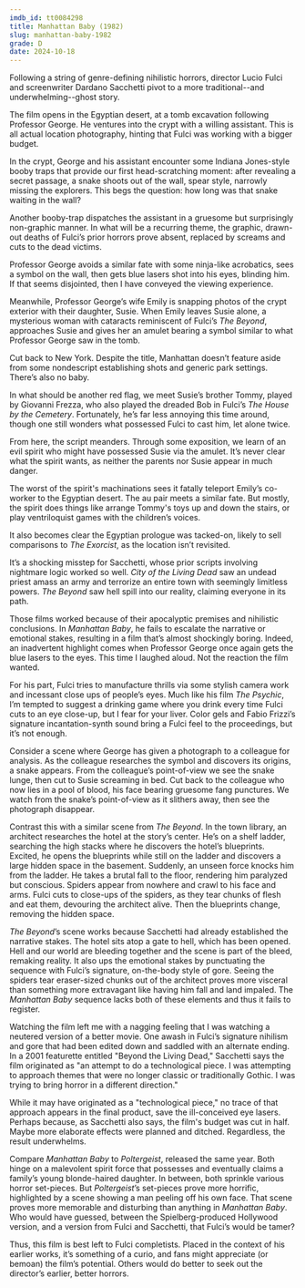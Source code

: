 ```yaml
---
imdb_id: tt0084298
title: Manhattan Baby (1982)
slug: manhattan-baby-1982
grade: D
date: 2024-10-18
---
```


Following a string of genre-defining nihilistic horrors, director Lucio Fulci and screenwriter Dardano Sacchetti pivot to a more traditional--and underwhelming--ghost story.

<!-- end -->

The film opens in the Egyptian desert, at a tomb excavation following Professor George. He ventures into the crypt with a willing assistant. This is all actual location photography, hinting that Fulci was working with a bigger budget.

In the crypt, George and his assistant encounter some Indiana Jones-style booby traps that provide our first head-scratching moment: after revealing a secret passage, a snake shoots out of the wall, spear style, narrowly missing the explorers. This begs the question: how long was that snake waiting in the wall?

Another booby-trap dispatches the assistant in a gruesome but surprisingly non-graphic manner. In what will be a recurring theme, the graphic, drawn-out deaths of Fulci’s prior horrors prove absent, replaced by screams and cuts to the dead victims.

Professor George avoids a similar fate with some ninja-like acrobatics, sees a symbol on the wall, then gets blue lasers shot into his eyes, blinding him. If that seems disjointed, then I have conveyed the viewing experience.

Meanwhile, Professor George’s wife Emily is snapping photos of the crypt exterior with their daughter, Susie. When Emily leaves Susie alone, a mysterious woman with cataracts reminiscent of Fulci’s <span data-imdb-id="tt0082307">_The Beyond_</span>, approaches Susie and gives her an amulet bearing a symbol similar to what Professor George saw in the tomb.

Cut back to New York. Despite the title, Manhattan doesn’t feature aside from some nondescript establishing shots and generic park settings. There’s also no baby.

In what should be another red flag, we meet Susie’s brother Tommy, played by Giovanni Frezza, who also played the dreaded Bob in Fulci’s <span data-imdb-id="tt0082966">_The House by the Cemetery_<span>. Fortunately, he’s far less annoying this time around, though one still wonders what possessed Fulci to cast him, let alone twice.

From here, the script meanders. Through some exposition, we learn of an evil spirit who might have possessed Susie via the amulet. It’s never clear what the spirit wants, as neither the parents nor Susie appear in much danger.

The worst of the spirit's machinations sees it fatally teleport Emily’s co-worker to the Egyptian desert. The au pair meets a similar fate. But mostly, the spirit does things like arrange Tommy's toys up and down the stairs, or play ventriloquist games with the children’s voices.

It also becomes clear the Egyptian prologue was tacked-on, likely to sell comparisons to <span data-imdb-id="tt0070047">_The Exorcist_</span>, as the location isn’t revisited.

It’s a shocking misstep for Sacchetti, whose prior scripts involving nightmare logic worked so well. <span data-imdb-id="tt0081318">_City of the Living Dead_</span> saw an undead priest amass an army and terrorize an entire town with seemingly limitless powers. _The Beyond_ saw hell spill into our reality, claiming everyone in its path.

Those films worked because of their apocalyptic premises and nihilistic conclusions. In _Manhattan Baby_, he fails to escalate the narrative or emotional stakes, resulting in a film that’s almost shockingly boring. Indeed, an inadvertent highlight comes when Professor George once again gets the blue lasers to the eyes. This time I laughed aloud. Not the reaction the film wanted.

For his part, Fulci tries to manufacture thrills via some stylish camera work and incessant close ups of people’s eyes. Much like his film <span data-imdb-id="tt0075614">_The Psychic_</span>, I’m tempted to suggest a drinking game where you drink every time Fulci cuts to an eye close-up, but I fear for your liver. Color gels and Fabio Frizzi’s signature incantation-synth sound bring a Fulci feel to the proceedings, but it’s not enough.

Consider a scene where George has given a photograph to a colleague for analysis. As the colleague researches the symbol and discovers its origins, a snake appears. From the colleague’s point-of-view we see the snake lunge, then cut to Susie screaming in bed. Cut back to the colleague who now lies in a pool of blood, his face bearing gruesome fang punctures. We watch from the snake’s point-of-view as it slithers away, then see the photograph disappear.

Contrast this with a similar scene from _The Beyond_. In the town library, an architect researches the hotel at the story’s center. He’s on a shelf ladder, searching the high stacks where he discovers the hotel’s blueprints. Excited, he opens the blueprints while still on the ladder and discovers a large hidden space in the basement. Suddenly, an unseen force knocks him from the ladder. He takes a brutal fall to the floor, rendering him paralyzed but conscious. Spiders appear from nowhere and crawl to his face and arms. Fulci cuts to close-ups of the spiders, as they tear chunks of flesh and eat them, devouring the architect alive. Then the blueprints change, removing the hidden space.

_The Beyond_’s scene works because Sacchetti had already established the narrative stakes. The hotel sits atop a gate to hell, which has been opened. Hell and our world are bleeding together and the scene is part of the bleed, remaking reality. It also ups the emotional stakes by punctuating the sequence with Fulci’s signature, on-the-body style of gore. Seeing the spiders tear eraser-sized chunks out of the architect proves more visceral than something more extravagant like having him fall and land impaled. The _Manhattan Baby_ sequence lacks both of these elements and thus it fails to register.

Watching the film left me with a nagging feeling that I was watching a neutered version of a better movie. One awash in Fulci’s signature nihilism and gore that had been edited down and saddled with an alternate ending. In a 2001 featurette entitled "Beyond the Living Dead," Sacchetti says the film originated as "an attempt to do a technological piece. I was attempting to approach themes that were no longer classic or traditionally Gothic. I was trying to bring horror in a different direction."

While it may have originated as a "technological piece," no trace of that approach appears in the final product, save the ill-conceived eye lasers. Perhaps because, as Sacchetti also says, the film's budget was cut in half. Maybe more elaborate effects were planned and ditched. Regardless, the result underwhelms.

Compare _Manhattan Baby_ to <span data-imdb-id="tt0084516">_Poltergeist_</span>, released the same year. Both hinge on a malevolent spirit force that possesses and eventually claims a family’s young blonde-haired daughter. In between, both sprinkle various horror set-pieces. But _Poltergeist_’s set-pieces prove more horrific, highlighted by a scene showing a man peeling off his own face. That scene proves more memorable and disturbing than anything in _Manhattan Baby_. Who would have guessed, between the Spielberg-produced Hollywood version, and a version from Fulci and Sacchetti, that Fulci’s would be tamer?

Thus, this film is best left to Fulci completists. Placed in the context of his earlier works, it’s something of a curio, and fans might appreciate (or bemoan) the film’s potential. Others would do better to seek out the director’s earlier, better horrors.
